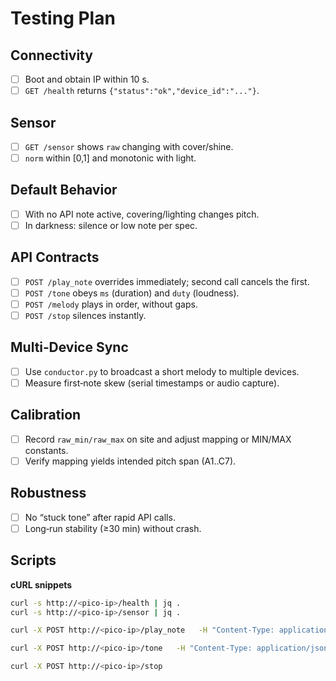 # Testing Plan

## Connectivity
- [ ] Boot and obtain IP within 10 s.
- [ ] `GET /health` returns `{"status":"ok","device_id":"..."}`.

## Sensor
- [ ] `GET /sensor` shows `raw` changing with cover/shine.
- [ ] `norm` within [0,1] and monotonic with light.

## Default Behavior
- [ ] With no API note active, covering/lighting changes pitch.
- [ ] In darkness: silence or low note per spec.

## API Contracts
- [ ] `POST /play_note` overrides immediately; second call cancels the first.
- [ ] `POST /tone` obeys `ms` (duration) and `duty` (loudness).
- [ ] `POST /melody` plays in order, without gaps.
- [ ] `POST /stop` silences instantly.

## Multi‑Device Sync
- [ ] Use `conductor.py` to broadcast a short melody to multiple devices.
- [ ] Measure first‑note skew (serial timestamps or audio capture).

## Calibration
- [ ] Record `raw_min/raw_max` on site and adjust mapping or MIN/MAX constants.
- [ ] Verify mapping yields intended pitch span (A1..C7).

## Robustness
- [ ] No “stuck tone” after rapid API calls.
- [ ] Long‑run stability (≥30 min) without crash.

## Scripts
**cURL snippets**
```bash
curl -s http://<pico-ip>/health | jq .
curl -s http://<pico-ip>/sensor | jq .

curl -X POST http://<pico-ip>/play_note   -H "Content-Type: application/json"   -d '{"frequency":392,"duration":0.4}'

curl -X POST http://<pico-ip>/tone   -H "Content-Type: application/json"   -d '{"freq":523,"ms":300,"duty":0.5}'

curl -X POST http://<pico-ip>/stop
```